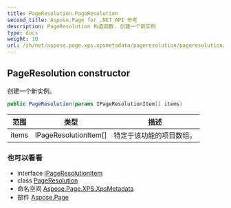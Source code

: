 ```yaml
---
title: PageResolution.PageResolution
second_title: Aspose.Page for .NET API 参考
description: PageResolution 构造函数. 创建一个新实例
type: docs
weight: 10
url: /zh/net/aspose.page.xps.xpsmetadata/pageresolution/pageresolution/
---
```

## PageResolution constructor

创建一个新实例。

```csharp
public PageResolution(params IPageResolutionItem[] items)
```

| 范围 | 类型 | 描述 |
| --- | --- | --- |
| items | IPageResolutionItem[] | 特定于该功能的项目数组。 |

### 也可以看看

* interface [IPageResolutionItem](../../pageresolution.ipageresolutionitem/)
* class [PageResolution](../)
* 命名空间 [Aspose.Page.XPS.XpsMetadata](../../pageresolution/)
* 部件 [Aspose.Page](../../../)


